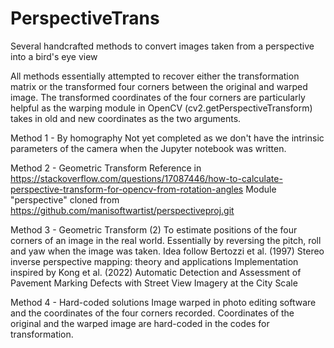 # PerspectiveTrans
Several handcrafted methods to convert images taken from a perspective into a bird's eye view

All methods essentially attempted to recover either the transformation matrix or the transformed four corners between the original and warped image.
The transformed coordinates of the four corners are particularly helpful as the warping module in OpenCV (cv2.getPerspectiveTransform) takes in old and new coordinates as the two arguments.

Method 1 - By homography
Not yet completed as we don't have the intrinsic parameters of the camera when the Jupyter notebook was written.

Method 2 - Geometric Transform
Reference in https://stackoverflow.com/questions/17087446/how-to-calculate-perspective-transform-for-opencv-from-rotation-angles
Module "perspective" cloned from https://github.com/manisoftwartist/perspectiveproj.git 

Method 3 - Geometric Transform (2)
To estimate positions of the four corners of an image in the real world. Essentially by reversing the pitch, roll and yaw when the image was taken.
Idea follow Bertozzi et al. (1997) Stereo inverse perspective mapping: theory and applications
Implementation inspired by Kong et al. (2022) Automatic Detection and Assessment of Pavement Marking Defects with Street View Imagery at the City Scale

Method 4 - Hard-coded solutions
Image warped in photo editing software and the coordinates of the four corners recorded.
Coordinates of the original and the warped image are hard-coded in the codes for transformation.
